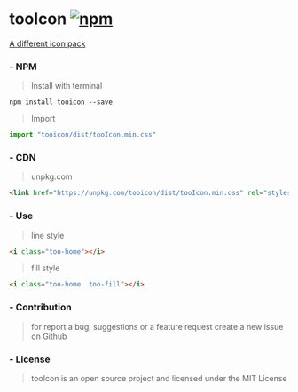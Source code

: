 tooIcon [![npm](https://img.shields.io/npm/v/tooicon.svg?labelColor=4A4A4A&color=006AFF)](https://www.npmjs.com/package/tooicon)
=========
[A different icon pack](https://dalirnet.github.io/tooicon/index.html)


### - NPM
> Install with terminal
```
npm install tooicon --save
```

> Import
```javascript
import "tooicon/dist/tooIcon.min.css"
```

### - CDN
> unpkg.com
```html
<link href="https://unpkg.com/tooicon/dist/tooIcon.min.css" rel="stylesheet">
```

### - Use
> line style
```html
<i class="too-home"></i>
```

> fill style
```html
<i class="too-home  too-fill"></i>
```

### - Contribution
> for report a bug, suggestions or a feature request create a new issue on Github

### - License
> tooIcon is an open source project and licensed under the MIT License
